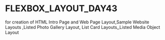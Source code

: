 # FLEXBOX_LAYOUT_DAY43
for creation of  HTML Intro Page and Web Page Layout,Sample Website Layouts ,Listed Photo Gallery Layout, List Card Layouts,,Listed Media Object Layout
